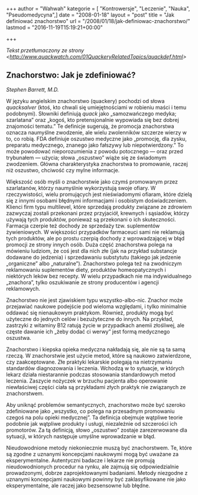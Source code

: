 +++
author = "Wahwah"
kategorie = [ "Kontrowersje", "Leczenie", "Nauka", "Pseudomedycyna",]
date = "2008-01-18"
layout = "post"
title = "Jak definiować znachorstwo"
url = "/2008/01/18/jak-definiowac-znachorstwo/"
lastmod = "2016-11-19T15:19:21+00:00"

+++

_Tekst przetłumaczony ze strony &lt;http://www.quackwatch.com/01QuackeryRelatedTopics/quackdef.html&gt;_

##  Znachorstwo: Jak je zdefiniować?

_Stephen Barrett, M.D._

W języku angielskim znachorstwo (quackery) pochodzi od słowa _quacksalver_
(ktoś, kto chwali się umiejętnościami w robieniu maści i temu podobnymi).
Słowniki definiują _quack_ jako „samozwańczego medyka; szarlatana” oraz „kogoś,
kto pretensjonalnie wypowiada się bez dobrej znajomości tematu.” Te definicje
sugerują, że promocja znachorstwa oznacza naumyślne zwodzenie, ale wielu
zwolenników szczerze wierzy w to, co robią. FDA definiuje oszustwo medyczne jako
„promocję, dla zysku, preparatu medycznego, znanego jako fałszywy lub
niepotwierdzony.” To może powodować nieporozumienia z powodu potocznego &#8212;
oraz przed trybunałem &#8212; użycia; słowa „oszustwo” wiąże się ze świadomym
zwodzeniem. Główna charakterystyka znachorstwa to promowanie, raczej niż
oszustwo, chciwość czy mylne informacje.

<!--more-->

Większość osób myśli o znachorstwie jako czymś promowanym przez szarlatanów,
którzy naumyślnie wykorzystują swoje ofiary. W rzeczywistości, wielu promujących
jest nieświadomymi ofiaram, które dzielą się z innymi osobami błędnymi
informacjami i osobistym doświadczeniem. Klienci firm typu multilevel, które
sprzedają produkty związane ze zdrowiem zazwyczaj zostali przekonani przez
przyjaciół, krewnych i sąsiadów, którzy używają tych produktów, ponieważ są
przekonani o ich skuteczności. Farmacja czerpie też dochody ze sprzedaży tzw.
suplementów żywieniowych. W większości przypadków farmaceuci sami nie reklamują
tych produktów, ale po prostu czerpią dochody z wprowadzającej w błąd promocji
ze strony innych osób. Duża część znachorstwa polega na mówieniu ludziom, że coś
jest dla nich złe (jak na przykład substancje dodawane do jedzenia) i
sprzedawaniu substytutu (takiego jak jedzenie „organiczne” albo „naturalne”).
Znachorstwo polega też na zwodniczym reklamowaniu suplementów diety, produktów
homeopatycznych i niektórych leków bez recepty. W wielu przypadkach nie ma
indywidualnego „znachora”, tylko oszukiwanie ze strony producentów i agencji
reklamowych.

Znachorstwo nie jest zjawiskiem typu wszystko-albo-nic. Znachor może przejawiać
naukowe podejście pod wieloma względami, i tylko minimalnie oddawać się
nienaukowym praktykom. Również, produkty mogą być użyteczne do jednych celów i
bezużyteczne do innych. Na przykład, zastrzyki z witaminy B12 ratują życie w
przypadkach anemii złośliwej, ale częste dawanie ich „żeby dodać ci werwy” jest
formą medycznego oszustwa.

Znachorstwo i kiepska opieka medyczna nakładają się, ale nie są ta samą rzeczą.
W znachorstwie jest użycie metod, które są naukowo zatwierdzone, czy
zaakceptowane. Złe praktyki lekarskie polegają na nietrzymaniu standardów
diagnozowania i leczenia. Wchodzą w to sytuacje, w których lekarz działa
niestarannie podczas stosowania standardowych metod leczenia. Zaszycie nożyczek
w brzuchu pacjenta albo operowanie niewłaściwej części ciała są przykładami
złych praktyk nie związanych ze znachorstwem.

Aby uniknąć problemów semantycznych, znachorstwo może być szeroko zdefiniowane
jako „wszystko, co polega na przesadnym promowaniu czegoś na polu opieki
medycznej”. Ta definicja obejmuje wątpliwe teorie podobnie jak wątpliwe produkty
i usługi, niezależnie od szczerości ich promotorów. Za tą definicją, słowo
„oszustwo” zostaje zarezerwowane dla sytuacji, w których następuje umyślne
wprowadzanie w błąd.

Nieudowodnione metody niekoniecznie muszą być znachorstwem. Te, które są zgodne
z uznanymi koncepcjami naukowymi mogą być uważane za eksperymentalne.
Autentyczni badacze i lekarze nie promują nieudowodnionych procedur na rynku,
ale zajmują się odpowiedzialnie prowadzonymi, dobrze zaprojektowanymi badaniami.
Metody niezgodne z uznanymi koncepcjami naukowymi powinny być zaklasyfikowane
nie jako eksperymentalne, ale raczej jako bezsensowne lub błędne.
